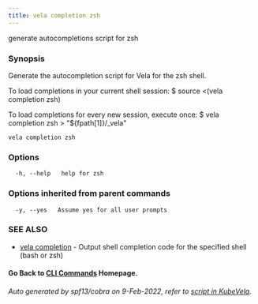 ```yaml
---
title: vela completion zsh
---
```


generate autocompletions script for zsh

### Synopsis

Generate the autocompletion script for Vela for the zsh shell.

To load completions in your current shell session:
$ source <(vela completion zsh)

To load completions for every new session, execute once:
$ vela completion zsh > "${fpath[1]}/_vela"


```
vela completion zsh
```

### Options

```
  -h, --help   help for zsh
```

### Options inherited from parent commands

```
  -y, --yes   Assume yes for all user prompts
```

### SEE ALSO

* [vela completion](vela_completion)	 - Output shell completion code for the specified shell (bash or zsh)

#### Go Back to [CLI Commands](vela) Homepage.


###### Auto generated by spf13/cobra on 9-Feb-2022, refer to [script in KubeVela](https://github.com/kubevela/kubevela/tree/master/hack/docgen).
